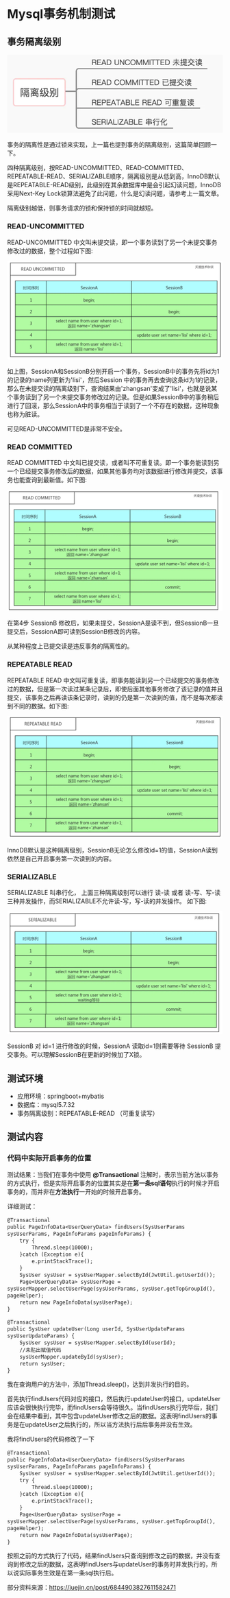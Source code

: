 # Mysql事务机制测试

## 事务隔离级别

![](.\image\1.png)

事务的隔离性是通过锁来实现，上一篇也提到事务的隔离级别，这篇简单回顾一下。

四种隔离级别，按READ-UNCOMMITTED、READ-COMMITTED、REPEATABLE-READ、SERIALIZABLE顺序，隔离级别是从低到高，InnoDB默认是REPEATABLE-READ级别，此级别在其余数据库中是会引起幻读问题，InnoDB采用Next-Key Lock锁算法避免了此问题，什么是幻读问题，请参考上一篇文章。

隔离级别越低，则事务请求的锁和保持锁的时间就越短。

### READ-UNCOMMITTED

READ-UNCOMMITTED 中文叫未提交读，即一个事务读到了另一个未提交事务修改过的数据，整个过程如下图:



![img](.\image\2.png)



如上图，SessionA和SessionB分别开启一个事务，SessionB中的事务先将id为1的记录的name列更新为'lisi'，然后Session 中的事务再去查询这条id为1的记录，那么在未提交读的隔离级别下，查询结果由'zhangsan'变成了'lisi'，也就是说某个事务读到了另一个未提交事务修改过的记录。但是如果SessionB中的事务稍后进行了回滚，那么SessionA中的事务相当于读到了一个不存在的数据，这种现象也称为脏读。

可见READ-UNCOMMITTED是非常不安全。

### READ COMMITTED

READ COMMITTED 中文叫已提交读，或者叫不可重复读。即一个事务能读到另一个已经提交事务修改后的数据，如果其他事务均对该数据进行修改并提交，该事务也能查询到最新值。如下图:



![img](.\image\3.png)



在第4步 SessionB 修改后，如果未提交，SessionA是读不到，但SessionB一旦提交后，SessionA即可读到SessionB修改的内容。

从某种程度上已提交读是违反事务的隔离性的。

### REPEATABLE READ

REPEATABLE READ 中文叫可重复读，即事务能读到另一个已经提交的事务修改过的数据，但是第一次读过某条记录后，即使后面其他事务修改了该记录的值并且提交，该事务之后再读该条记录时，读到的仍是第一次读到的值，而不是每次都读到不同的数据。如下图:



![img](.\image\4.png)



InnoDB默认是这种隔离级别，SessionB无论怎么修改id=1的值，SessionA读到依然是自己开启事务第一次读到的内容。

### SERIALIZABLE

SERIALIZABLE 叫串行化， 上面三种隔离级别可以进行 读-读 或者 读-写、写-读三种并发操作，而SERIALIZABLE不允许读-写，写-读的并发操作。 如下图:



![img](.\image\5.png)



SessionB 对 id=1 进行修改的时候，SessionA 读取id=1则需要等待 SessionB 提交事务。可以理解SessionB在更新的时候加了X锁。

## 测试环境

- 应用环境：springboot+mybatis
- 数据库：mysql5.7.32
- 事务隔离级别：REPEATABLE-READ （可重复读写）

## 测试内容

### 代码中实际开启事务的位置

测试结果：当我们在事务中使用 **@Transactional** 注解时，表示当前方法以事务的方式执行，但是实际开启事务的位置其实是在**第一条sql语句**执行的时候才开启事务的，而并非在**方法执行**一开始的时候开启事务。

详细测试：

<!--部分逻辑未写-->

```
@Transactional
public PageInfoData<UserQueryData> findUsers(SysUserParams sysUserParams, PageInfoParams pageInfoParams) {
    try {
        Thread.sleep(10000);
    }catch (Exception e){
        e.printStackTrace();
    }
    SysUser sysUser = sysUserMapper.selectById(JwtUtil.getUserId());
    Page<UserQueryData> sysUserPage = sysUserMapper.selectUserPage(sysUserParams, sysUser.getTopGroupId(), pageHelper);
    return new PageInfoData(sysUserPage);
}
```

```
@Transactional
public SysUser updateUser(Long userId, SysUserUpdateParams sysUserUpdateParams) {
    SysUser sysUser = sysUserMapper.selectById(userId);
    //未贴出赋值代码
    sysUserMapper.updateById(sysUser);
    return sysUser;
}
```

我在查询用户的方法中，添加Thread.sleep()，达到并发执行的目的。

首先执行findUsers代码对应的接口，然后执行updateUser的接口，updateUser应该会很快执行完毕，而findUsers会等待很久。当findUsers执行完毕后，我们会在结果中看到，其中包含updateUser修改之后的数据。这表明findUsers的事务是在updateUser之后执行的，所以当方法执行后后事务并没有生效。



我将findUsers的代码修改了一下

```
@Transactional
public PageInfoData<UserQueryData> findUsers(SysUserParams sysUserParams, PageInfoParams pageInfoParams) {
    SysUser sysUser = sysUserMapper.selectById(JwtUtil.getUserId());
    try {
        Thread.sleep(10000);
    }catch (Exception e){
        e.printStackTrace();
    }
    Page<UserQueryData> sysUserPage = sysUserMapper.selectUserPage(sysUserParams, sysUser.getTopGroupId(), pageHelper);
    return new PageInfoData(sysUserPage);
}
```

按照之前的方式执行了代码，结果findUsers只查询到修改之前的数据，并没有查询到修改之后的数据，这表明findUsers与updateUser的事务时并发执行的，所以说实际事务生效是在第一条sql执行后。



部分资料来源：https://juejin.cn/post/6844903827611582471